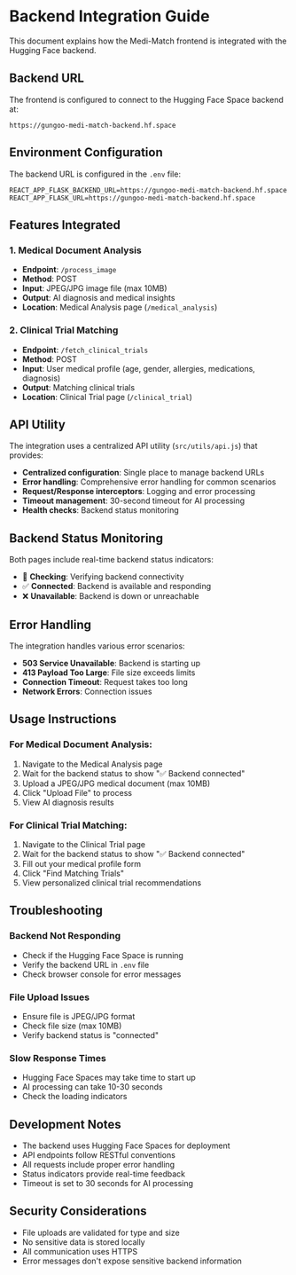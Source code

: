 # Backend Integration Guide

This document explains how the Medi-Match frontend is integrated with the Hugging Face backend.

## Backend URL

The frontend is configured to connect to the Hugging Face Space backend at:
```
https://gungoo-medi-match-backend.hf.space
```

## Environment Configuration

The backend URL is configured in the `.env` file:
```
REACT_APP_FLASK_BACKEND_URL=https://gungoo-medi-match-backend.hf.space
REACT_APP_FLASK_URL=https://gungoo-medi-match-backend.hf.space
```

## Features Integrated

### 1. Medical Document Analysis
- **Endpoint**: `/process_image`
- **Method**: POST
- **Input**: JPEG/JPG image file (max 10MB)
- **Output**: AI diagnosis and medical insights
- **Location**: Medical Analysis page (`/medical_analysis`)

### 2. Clinical Trial Matching
- **Endpoint**: `/fetch_clinical_trials`
- **Method**: POST
- **Input**: User medical profile (age, gender, allergies, medications, diagnosis)
- **Output**: Matching clinical trials
- **Location**: Clinical Trial page (`/clinical_trial`)

## API Utility

The integration uses a centralized API utility (`src/utils/api.js`) that provides:

- **Centralized configuration**: Single place to manage backend URLs
- **Error handling**: Comprehensive error handling for common scenarios
- **Request/Response interceptors**: Logging and error processing
- **Timeout management**: 30-second timeout for AI processing
- **Health checks**: Backend status monitoring

## Backend Status Monitoring

Both pages include real-time backend status indicators:
- 🔄 **Checking**: Verifying backend connectivity
- ✅ **Connected**: Backend is available and responding
- ❌ **Unavailable**: Backend is down or unreachable

## Error Handling

The integration handles various error scenarios:

- **503 Service Unavailable**: Backend is starting up
- **413 Payload Too Large**: File size exceeds limits
- **Connection Timeout**: Request takes too long
- **Network Errors**: Connection issues

## Usage Instructions

### For Medical Document Analysis:
1. Navigate to the Medical Analysis page
2. Wait for the backend status to show "✅ Backend connected"
3. Upload a JPEG/JPG medical document (max 10MB)
4. Click "Upload File" to process
5. View AI diagnosis results

### For Clinical Trial Matching:
1. Navigate to the Clinical Trial page
2. Wait for the backend status to show "✅ Backend connected"
3. Fill out your medical profile form
4. Click "Find Matching Trials"
5. View personalized clinical trial recommendations

## Troubleshooting

### Backend Not Responding
- Check if the Hugging Face Space is running
- Verify the backend URL in `.env` file
- Check browser console for error messages

### File Upload Issues
- Ensure file is JPEG/JPG format
- Check file size (max 10MB)
- Verify backend status is "connected"

### Slow Response Times
- Hugging Face Spaces may take time to start up
- AI processing can take 10-30 seconds
- Check the loading indicators

## Development Notes

- The backend uses Hugging Face Spaces for deployment
- API endpoints follow RESTful conventions
- All requests include proper error handling
- Status indicators provide real-time feedback
- Timeout is set to 30 seconds for AI processing

## Security Considerations

- File uploads are validated for type and size
- No sensitive data is stored locally
- All communication uses HTTPS
- Error messages don't expose sensitive backend information 
